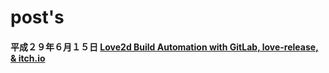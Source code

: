 # post's

#### 平成２９年６月１５日 [Love2d Build Automation with GitLab, love-release, & itch.io](https://github.com/oniietzschan/blog/issues/1)
